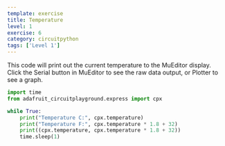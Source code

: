```yaml
---
template: exercise
title: Temperature
level: 1
exercise: 6
category: circuitpython
tags: ['Level 1']
---
```


This code will print out the current temperature to the MuEditor display. Click the Serial button in MuEditor to see the raw data output, or Plotter to see a graph.

```python
import time
from adafruit_circuitplayground.express import cpx

while True:
    print("Temperature C:", cpx.temperature)
    print("Temperature F:", cpx.temperature * 1.8 + 32)
    print((cpx.temperature, cpx.temperature * 1.8 + 32))
    time.sleep(1)
```
